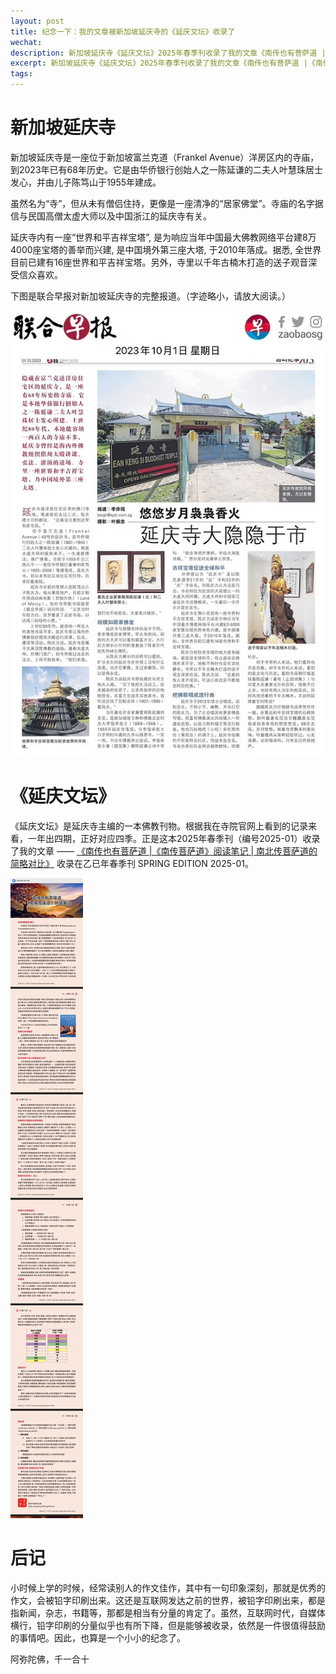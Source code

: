 ```yaml
---
layout: post
title: 纪念一下：我的文章被新加坡延庆寺的《延庆文坛》收录了
wechat: 
description: 新加坡延庆寺《延庆文坛》2025年春季刊收录了我的文章《南传也有菩萨道 |《南传菩萨道》阅读笔记 | 南北传菩萨道的简略对比》
excerpt: 新加坡延庆寺《延庆文坛》2025年春季刊收录了我的文章《南传也有菩萨道 |《南传菩萨道》阅读笔记 | 南北传菩萨道的简略对比》
tags:
---
```


#  新加坡延庆寺

新加坡延庆寺是一座位于新加坡富兰克道（Frankel Avenue）洋房区内的寺庙，到2023年已有68年历史。它是由华侨银行创始人之一陈延谦的二夫人叶慧珠居士发心，并由儿子陈笃山于1955年建成。

虽然名为“寺”，但从未有僧侣住持，更像是一座清净的“居家佛堂”。寺庙的名字据信与民国高僧太虚大师以及中国浙江的延庆寺有关。

延庆寺内有一座“世界和平吉祥宝塔”, 是为响应当年中国最大佛教网络平台建8万4000座宝塔的善举而兴建, 是中国境外第三座大塔, 于2010年落成。据悉, 全世界目前已建有16座世界和平吉祥宝塔。另外，寺里以千年古楠木打造的送子观音深受信众喜欢。

下图是联合早报对新加坡延庆寺的完整报道。（字迹略小，请放大阅读。）

![](../images/eks-report.jpeg)

# 《延庆文坛》

《延庆文坛》是延庆寺主编的一本佛教刊物。根据我在寺院官网上看到的记录来看，一年出四期，正好对应四季。正是这本2025年春季刊（编号2025-01）收录了我的文章  —— [《南传也有菩萨道 |《南传菩萨道》阅读笔记 | 南北传菩萨道的简略对比》](https://mp.weixin.qq.com/s/fwgHuMw9PTOZsy7OEDzDyA) 收录在乙已年春季刊 SPRING EDITION 2025-01。

![](../images/esk-my-post.jpg)

# 后记

小时候上学的时候，经常读别人的作文佳作，其中有一句印象深刻，那就是优秀的作文，会被铅字印刷出来。这还是互联网发达之前的世界，被铅字印刷出来，都是指新闻，杂志，书籍等，那都是相当有分量的肯定了。虽然，互联网时代，自媒体横行，铅字印刷的分量似乎也有所下降，但是能够被收录，依然是一件很值得鼓励的事情吧。因此，也算是一个小小的纪念了。

阿弥陀佛，千一合十


